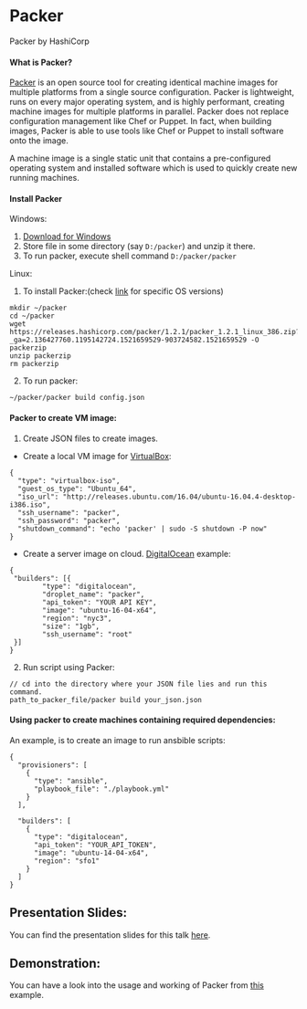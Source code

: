 # Packer
Packer by HashiCorp

#### What is Packer?
[Packer](https://www.packer.io/) is an open source tool for creating identical machine images for multiple platforms from a single source configuration. Packer is lightweight, runs on every major operating system, and is highly performant, creating machine images for multiple platforms in parallel. Packer does not replace configuration management like Chef or Puppet. In fact, when building images, Packer is able to use tools like Chef or Puppet to install software onto the image.

A machine image is a single static unit that contains a pre-configured operating system and installed software which is used to quickly create new running machines.

#### Install Packer
Windows:
1. [Download for Windows](https://releases.hashicorp.com/packer/1.2.1/packer_1.2.1_windows_386.zip)
2. Store file in some directory (say `D:/packer`) and unzip it there.
3. To run packer, execute shell command `D:/packer/packer`


Linux:
1. To install Packer:(check [link](https://www.packer.io/downloads.html) for specific OS versions)
```
mkdir ~/packer
cd ~/packer
wget https://releases.hashicorp.com/packer/1.2.1/packer_1.2.1_linux_386.zip?_ga=2.136427760.1195142724.1521659529-903724582.1521659529 -O packerzip
unzip packerzip
rm packerzip
```
2. To run packer:
```
~/packer/packer build config.json
```

#### Packer to create VM image:
1. Create JSON files to create images.
- Create a local VM image for [VirtualBox](https://www.virtualbox.org/):
```
{
  "type": "virtualbox-iso",
  "guest_os_type": "Ubuntu_64",
  "iso_url": "http://releases.ubuntu.com/16.04/ubuntu-16.04.4-desktop-i386.iso",
  "ssh_username": "packer",
  "ssh_password": "packer",
  "shutdown_command": "echo 'packer' | sudo -S shutdown -P now"
}
```

- Create a server image on cloud. [DigitalOcean](https://www.digitalocean.com/) example:
```
{
 "builders": [{
        "type": "digitalocean",
        "droplet_name": "packer",
        "api_token": "YOUR API KEY",
        "image": "ubuntu-16-04-x64",
        "region": "nyc3",
        "size": "1gb",
        "ssh_username": "root"
 }]
}
```

2. Run script using Packer:
```
// cd into the directory where your JSON file lies and run this command.
path_to_packer_file/packer build your_json.json
```

#### Using packer to create machines containing required dependencies:
An example, is to create an image to run ansbible scripts:
```
{
  "provisioners": [
    {
      "type": "ansible",
      "playbook_file": "./playbook.yml"
    }
  ],

  "builders": [
    {
      "type": "digitalocean",
      "api_token": "YOUR_API_TOKEN",
      "image": "ubuntu-14-04-x64",
      "region": "sfo1"
    }
  ]
}
```
## Presentation Slides:
You can find the presentation slides for this talk [here](https://docs.google.com/presentation/d/1DY4p2RDxU34tVHz7GViBL_gEbb5mVXfVw5fCvS-utig/edit?usp=sharing).

## Demonstration:
You can have a look into the usage and working of Packer from [this](https://www.google.com/) example.
